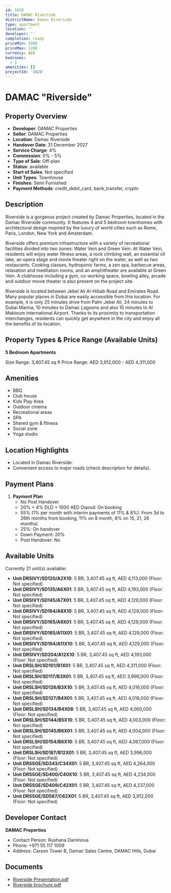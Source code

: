 ```yaml
---
id: 1828
title: DAMAC Riverside
districtName: Damac Riverside
type: apartment
location: ''
developer: ''
completion: ready
priceMin: 1000
priceMax: 1200
currency: AED
bedrooms:
  - 1
amenities: []
projectId: '1828'
---
```


# DAMAC "Riverside"

## Property Overview
- **Developer**: DAMAC Properties
- **Seller**: DAMAC Properties
- **Location**: Damac Riverside
- **Handover Date**: 31 December 2027
- **Service Charge**: 4%
- **Commission**: 0% - 5%
- **Type of Sale**: Off-plan
- **Status**: available
- **Start of Sales**: Not specified
- **Unit Types**: Townhouse
- **Finishes**: Semi Furnished
- **Payment Methods**: credit_debit_card, bank_transfer, crypto

## Description
Riverside is a gorgeous project created by Damac Properties, located in the Damac Riverside community. It features 4 and 5 bedroom townhomes with architectural design inspired by the luxury of world cities such as Rome, Paris, London, New York and Amsterdam.

 Riverside offers premium infrastructure with a variety of recreational facilities divided into two zones: Water Vein and Green Vein. At Water Vein, residents will enjoy water fitness areas, a rock climbing wall, an essential oil lake, an opera stage and movie theater right on the water, as well as two restaurants. Cooking classes, hydroponic farms, a zen spa, barbecue areas, relaxation and meditation rooms, and an amphitheater are available at Green Vein. A clubhouse including a gym, co-working space, bowling alley, arcade and outdoor movie theater is also present on the project site. 

 Riverside is located between Jebel Ali Al-Hibab Road and Emirates Road. Many popular places in Dubai are easily accessible from this location. For example, it is only 25 minutes drive from Palm Jebel Ali, 24 minutes to Dubai Marina, 10 minutes to Damac Lagoons and also 10 minutes to Al Maktoum International Airport. Thanks to its proximity to transportation interchanges, residents can quickly get anywhere in the city and enjoy all the benefits of its location.

## Property Types & Price Range (Available Units)
**5 Bedroom Apartments**

Size Range: 3,407.45 sq ft
Price Range: AED 3,912,000 - AED 4,311,000

## Amenities
- BBQ
- Club house
- Kids Play Area
- Outdoor cinema
- Recreational areas
- SPA
- Shared gym & fitness
- Social zone
- Yoga studio

## Location Highlights
- Located in Damac Riverside.
- Convenient access to major roads (check description for details).

## Payment Plans
1. **Payment Plan**
   - No Post Handover
   - 20% + 4% DLD + 1000 AED Oqood: On booking
   - 55% (1% per month with interim payments of 11% & 8%): From 3d to 26th months from booking, 11% on 8 month, 8% on 15, 21, 26 months)
   - 25%: On handover
   - Down Payment: 20%
   - Post Handover: No

## Available Units
Currently 21 unit(s) available:
- **Unit DRSIVY/SD120/A2X10**: 5 BR, 3,407.45 sq ft, AED 4,113,000 (Floor: Not specified)
- **Unit DRSIVY/SD135/A6X01**: 5 BR, 3,407.45 sq ft, AED 4,193,000 (Floor: Not specified)
- **Unit DRSIVY/SD145/A7X01**: 5 BR, 3,407.45 sq ft, AED 4,129,000 (Floor: Not specified)
- **Unit DRSIVY/SD164/A8X10**: 5 BR, 3,407.45 sq ft, AED 4,129,000 (Floor: Not specified)
- **Unit DRSIVY/SD165/A9X01**: 5 BR, 3,407.45 sq ft, AED 4,129,000 (Floor: Not specified)
- **Unit DRSIVY/SD185/A11X01**: 5 BR, 3,407.45 sq ft, AED 4,129,000 (Floor: Not specified)
- **Unit DRSIVY/SD194/A11X10**: 5 BR, 3,407.45 sq ft, AED 4,129,000 (Floor: Not specified)
- **Unit DRSIVY/SD204/A12X10**: 5 BR, 3,407.45 sq ft, AED 4,193,000 (Floor: Not specified)
- **Unit DRSLSH/SD101/B1X01**: 5 BR, 3,407.45 sq ft, AED 4,311,000 (Floor: Not specified)
- **Unit DRSLSH/SD117/B3X01**: 5 BR, 3,407.45 sq ft, AED 3,996,000 (Floor: Not specified)
- **Unit DRSLSH/SD126/B3X10**: 5 BR, 3,407.45 sq ft, AED 4,016,000 (Floor: Not specified)
- **Unit DRSLSH/SD127/B4X01**: 5 BR, 3,407.45 sq ft, AED 4,018,000 (Floor: Not specified)
- **Unit DRSLSH/SD134/B4X08**: 5 BR, 3,407.45 sq ft, AED 4,060,000 (Floor: Not specified)
- **Unit DRSLSH/SD144/B5X10**: 5 BR, 3,407.45 sq ft, AED 4,003,000 (Floor: Not specified)
- **Unit DRSLSH/SD145/B6X01**: 5 BR, 3,407.45 sq ft, AED 4,004,000 (Floor: Not specified)
- **Unit DRSLSH/SD154/B6X10**: 5 BR, 3,407.45 sq ft, AED 4,067,000 (Floor: Not specified)
- **Unit DRSLSH/SD187/B12X01**: 5 BR, 3,407.45 sq ft, AED 3,996,000 (Floor: Not specified)
- **Unit DRSSGE/SD343/C34X01**: 5 BR, 3,407.45 sq ft, AED 4,264,000 (Floor: Not specified)
- **Unit DRSSGE/SD400/C40X10**: 5 BR, 3,407.45 sq ft, AED 4,234,000 (Floor: Not specified)
- **Unit DRSSGE/SD409/C42X01**: 5 BR, 3,407.45 sq ft, AED 4,237,000 (Floor: Not specified)
- **Unit DRSSGE/SD587/C62X01**: 5 BR, 3,407.45 sq ft, AED 3,912,000 (Floor: Not specified)

## Developer Contact
**DAMAC Properties**
- Contact Person: Rushana Daminova
- Phone: +971 55 117 1009
- Address: Carson Tower B, Damac Sales Centre, DAMAC Hills, Dubai

## Documents
- [Riverside Presentation.pdf](https://cdn.geniemap.net/2024/05/13/5941BUHdyzokl6tB38b2FmD2RJ2WZNGHr6p5ioAI.pdf)
- [Riverside brochure.pdf](https://cdn.geniemap.net/2024/05/24/LvGF8np5OwEYwYGtB3DIhfiPAhNk7hgDLM9vXxAj.pdf)
